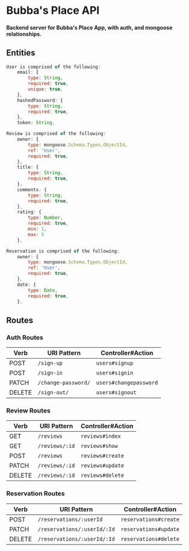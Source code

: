 # Bubba's Place API

#### Backend server for Bubba's Place App, with auth, and mongoose relationships.

## Entities
```js
User is comprised of the following:
    email: {
        type: String,
        required: true,
        unique: true,
    },
    hashedPassword: {
        type: String,
        required: true,
    },
    token: String,
```

```js
Review is comprised of the following:
    owner: {
        type: mongoose.Schema.Types.ObjectId,
        ref: 'User',
        required: true,
    },
    title: {
        type: String,
        required: true,
    },
    comments: {
        type: String,
        required: true,
    },
    rating: {
        type: Number,
        required: true,
        min: 1,
        max: 5
    },
```

```js
Reservation is comprised of the following:
    owner: {
		type: mongoose.Schema.Types.ObjectId,
		ref: 'User',
		required: true,
	},
    date: {
		type: Date,
		required: true,
	},
```

## Routes

### Auth Routes
| Verb   | URI Pattern                  | Controller#Action     |
|--------|------------------------------|-----------------------|
| POST   | `/sign-up`                   | `users#signup`        |
| POST   | `/sign-in`                   | `users#signin`        |
| PATCH  | `/change-password/`          | `users#changepassword`|
| DELETE | `/sign-out/`                 | `users#signout`       |

### Review Routes
| Verb   | URI Pattern                  | Controller#Action     |
|--------|------------------------------|-----------------------|
| GET    | `/reviews`                   | `reviews#index`       |
| GET    | `/reviews/:id`               | `reviews#show`        |
| POST   | `/reviews`                   | `reviews#create`      |
| PATCH  | `/reviews/:id`               | `reviews#update`      |
| DELETE | `/reviews/:id`               | `reviews#delete`      |

### Reservation Routes
| Verb   | URI Pattern                  | Controller#Action     |
|--------|------------------------------|-----------------------|
| POST   | `/reservations/:userId`      | `reservations#create` |
| PATCH  | `/reservations/:userId/:Id`  | `reservations#update` |
| DELETE | `/reservations/:userId/:Id`  | `reservations#delete` |